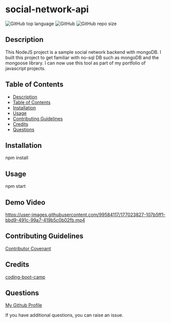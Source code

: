 # social-network-api

![GitHub top language](https://img.shields.io/github/languages/top/Disha2022/social-network-api)
![GitHub](https://img.shields.io/github/license/Disha2022/social-network-api)
![GitHub repo size](https://img.shields.io/github/repo-size/Disha2022/social-network-api)

## Description

 This NodeJS project is a sample social network backend with mongoDB. I built this project to get familiar with no-sql DB such as mongoDB and the mongoose library. I can now use this tool as part of my portfolio of javascript projects.

## Table of Contents

- [Description](#description)
- [Table of Contents](#table-of-contents)
- [Installation](#installation)
- [Usage](#usage)
- [Contributing Guidelines](#contributing-guidelines)
- [Credits](#credits)
- [Questions](#questions)

## Installation

npm install

## Usage

npm start

## Demo Video

https://user-images.githubusercontent.com/99584117/177023827-107b5ff1-bbd9-491c-99a7-419b5c0b02fb.mp4

## Contributing Guidelines

[Contributor Covenant](https://www.contributor-covenant.org/)

## Credits

[coding-boot-camp](https://coding-boot-camp.github.io/full-stack)

## Questions

[My Github Profile](https://github.com/Disha2022)

If you have additional questions, you can raise an issue.
